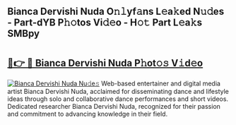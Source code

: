 ## Bianca Dervishi Nuda O𝚗𝚕yf𝚊ns L𝚎a𝚔ed N𝚞𝚍es - Part-dYB P𝚑𝚘tos Vi𝚍𝚎o - H𝚘𝚝 Part L𝚎a𝚔s SMBpy

# <h2><a href="http://kf328qh.oniu.top/?m=Bianca+Dervishi+Nuda">🔗👉 🔴 Bianca Dervishi Nuda P𝚑ot𝚘𝚜 V𝚒d𝚎o</a></h2>

[![Bianca Dervishi Nuda Nu𝚍e𝚜](https://i.imgur.com/0qMVB7G.gif)](http://kf328qh.oniu.top/?m=Bianca+Dervishi+Nuda)
Web-based entertainer and digital media artist Bianca Dervishi Nuda, acclaimed for disseminating dance and lifestyle ideas through solo and collaborative dance performances and short videos. Dedicated researcher Bianca Dervishi Nuda, recognized for their passion and commitment to advancing knowledge in their field.  
